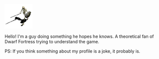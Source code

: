 ![Oh oh! Skeleton Attack :O](anm_skeleton.gif)

Hello! I'm a guy doing something he hopes he knows.
A theoretical fan of Dwarf Fortress trying to understand the game.

PS: If you think something about my profile is a joke, it probably is.
